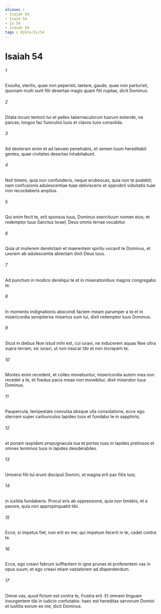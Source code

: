 ```yaml
---
aliases : 
- Isaiah 54
- Isaïe 54
- Is 54
- Isaiah 54
tags : Bible/Is/54
---
```


# Isaiah 54

###### 1
Exsulta, sterilis, quae non peperisti, laetare, gaude, quae non parturisti, quoniam multi sunt filii desertae magis quam filii nuptae, dicit Dominus.
###### 2
Dilata locum tentorii tui et pelles tabernaculorum tuorum extende, ne parcas; longos fac funiculos tuos et clavos tuos consolida.
###### 3
Ad dexteram enim et ad laevam penetrabis, et semen tuum hereditabit gentes, quae civitates desertas inhabitabunt.
###### 4
Noli timere, quia non confunderis, neque erubescas, quia non te pudebit; nam confusionis adulescentiae tuae oblivisceris et opprobrii viduitatis tuae non recordaberis amplius.
###### 5
Qui enim fecit te, erit sponsus tuus, Dominus exercituum nomen eius; et redemptor tuus Sanctus Israel, Deus omnis terrae vocabitur.
###### 6
Quia ut mulierem derelictam et maerentem spiritu vocavit te Dominus, et uxorem ab adulescentia abiectam dixit Deus tuus.
###### 7
Ad punctum in modico dereliqui te et in miserationibus magnis congregabo te.
###### 8
In momento indignationis abscondi faciem meam parumper a te et in misericordia sempiterna misertus sum tui, dixit redemptor tuus Dominus.
###### 9
Sicut in diebus Noe istud mihi est, cui iuravi, ne inducerem aquas Noe ultra supra terram; sic iuravi, ut non irascar tibi et non increpem te.
###### 10
Montes enim recedent, et colles movebuntur, misericordia autem mea non recedet a te, et foedus pacis meae non movebitur, dixit miserator tuus Dominus.
###### 11
Paupercula, tempestate convulsa absque ulla consolatione, ecce ego sternam super carbunculos lapides tuos et fundabo te in sapphiris;
###### 12
et ponam iaspidem propugnacula tua et portas tuas in lapides pretiosos et omnes terminos tuos in lapides desiderabiles.
###### 13
Universi filii tui erunt discipuli Domini, et magna erit pax filiis tuis;
###### 14
in iustitia fundaberis. Procul eris ab oppressione, quia non timebis, et a pavore, quia non appropinquabit tibi.
###### 15
Ecce, si impetus fiet, non erit ex me; qui impetum fecerit in te, cadet contra te.
###### 16
Ecce, ego creavi fabrum sufflantem in igne prunas et proferentem vas in opus suum; et ego creavi etiam vastatorem ad disperdendum.
###### 17
Omne vas, quod fictum est contra te, frustra erit. Et omnem linguam insurgentem tibi in iudicio confutabis: haec est hereditas servorum Domini et iustitia eorum ex me, dicit Dominus.
